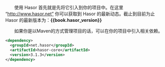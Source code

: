 &emsp;&emsp;使用 Hasor 首先就是先将它引入到你的项目中。在这里 “http://www.hasor.net” 你可以获取到 Hasor 的最新动态。截止到目前为止 Hasor 的最新版本为：**{{book.hasor_version}}**

&emsp;&emsp;如果你是以Maven的方式管理项目的话，可以在你的项目中引入相关依赖。

```xml
<dependency>
  <groupId>net.hasor</groupId>
  <artifactId>hasor-core</artifactId>
  <version>3.1.3</version>
</dependency>
```
